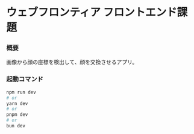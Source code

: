 # ウェブフロンティア フロントエンド課題

### 概要

画像から顔の座標を検出して、顔を交換させるアプリ。

### 起動コマンド

```bash
npm run dev
# or
yarn dev
# or
pnpm dev
# or
bun dev
```
